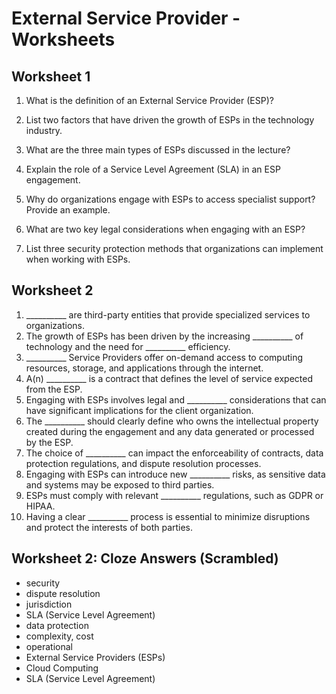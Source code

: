 # External Service Provider - Worksheets

## Worksheet 1 

1. What is the definition of an External Service Provider (ESP)?


2. List two factors that have driven the growth of ESPs in the technology industry.


3. What are the three main types of ESPs discussed in the lecture?


4. Explain the role of a Service Level Agreement (SLA) in an ESP engagement.


5. Why do organizations engage with ESPs to access specialist support? Provide an example.


6. What are two key legal considerations when engaging with an ESP?


7. List three security protection methods that organizations can implement when working with ESPs.
  


## Worksheet 2

1. \_\_\_\_\_\_\_\_\_\_ are third-party entities that provide specialized services to organizations.
2. The growth of ESPs has been driven by the increasing \_\_\_\_\_\_\_\_\_\_ of technology and the need for \_\_\_\_\_\_\_\_\_\_ efficiency.
3. \_\_\_\_\_\_\_\_\_\_ Service Providers offer on-demand access to computing resources, storage, and applications through the internet.
4. A(n) \_\_\_\_\_\_\_\_\_\_ is a contract that defines the level of service expected from the ESP.
5. Engaging with ESPs involves legal and \_\_\_\_\_\_\_\_\_\_ considerations that can have significant implications for the client organization.
6. The \_\_\_\_\_\_\_\_\_\_ should clearly define who owns the intellectual property created during the engagement and any data generated or processed by the ESP.
7. The choice of \_\_\_\_\_\_\_\_\_\_ can impact the enforceability of contracts, data protection regulations, and dispute resolution processes.
8. Engaging with ESPs can introduce new \_\_\_\_\_\_\_\_\_\_ risks, as sensitive data and systems may be exposed to third parties.
9. ESPs must comply with relevant \_\_\_\_\_\_\_\_\_\_ regulations, such as GDPR or HIPAA.
10. Having a clear \_\_\_\_\_\_\_\_\_\_ process is essential to minimize disruptions and protect the interests of both parties.

## Worksheet 2: Cloze Answers (Scrambled)

- security
- dispute resolution 
- jurisdiction
- SLA (Service Level Agreement)
- data protection
- complexity, cost
- operational
- External Service Providers (ESPs)
- Cloud Computing
- SLA (Service Level Agreement)

